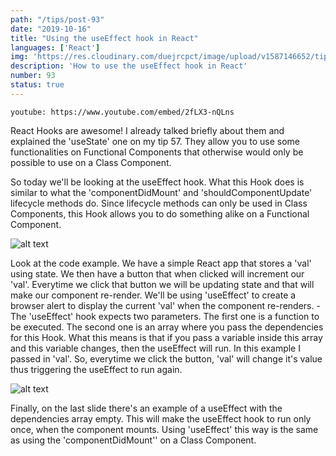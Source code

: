 ```yaml
---
path: "/tips/post-93"
date: "2019-10-16"
title: "Using the useEffect hook in React"
languages: ['React']
img: 'https://res.cloudinary.com/duejrcpct/image/upload/v1587146652/tips/93-1_kv9tdv.png'
description: 'How to use the useEffect hook in React'
number: 93
status: true
---
```


`youtube: https://www.youtube.com/embed/2fLX3-nQLns`

React Hooks are awesome! I already talked briefly about them and explained the 'useState' one on my tip 57. They allow you to use some functionalities on Functional Components that otherwise would only be possible to use on a Class Component.

So today we'll be looking at the useEffect hook. What this Hook does is similar to what the 'componentDidMount' and 'shouldComponentUpdate' lifecycle methods do. Since lifecycle methods can only be used in Class Components, this Hook allows you to do something alike on a Functional Component.

![alt text](https://res.cloudinary.com/duejrcpct/image/upload/v1587146673/tips/93-3_x9ecwc.png "React useEffect hook")

Look at the code example. We have a simple React app that stores a 'val' using state. We then have a button that when clicked will increment our 'val'. Everytime we click that button we will be updating state and that will make our component re-render.
We'll be using 'useEffect' to create a browser alert to display the current 'val' when the component re-renders. -
The 'useEffect' hook expects two parameters. The first one is a function to be executed. The second one is an array where you pass the dependencies for this Hook. What this means is that if you pass a variable inside this array and this variable changes, then the useEffect will run. In this example I passed in 'val'. So, everytime we click the button, 'val' will change it's value thus triggering the useEffect to run again.

![alt text](https://res.cloudinary.com/duejrcpct/image/upload/v1587146674/tips/93-4_w0opnh.png "React useEffect hook")

Finally, on the last slide there's an example of a useEffect with the dependencies array empty. This will make the useEffect hook to run only once, when the component mounts. Using 'useEffect' this way is the same as using the 'componentDidMount'' on a Class Component.